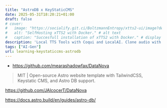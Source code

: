 ```yaml
---
title: "AstroDB x KeyStaticCMS"
date: 2025-05-31T18:20:21+01:00
draft: false
# cover:
#   image: "https://socialify.git.ci/BoltzmannEntropy/xtts2-ui/image?description=1&descriptionEditable=Discovering%20weather%20patterns%20with%20Python%20%0A%0A&font=Inter&name=1&owner=1&pattern=Solid&theme=Auto" # image path/url 
#   alt: "SelfHosting xTTS2 with Docker." # alt text
#   caption: "Succesfull installation of xTTS2 with Docker." # display caption
description: 'Local TTS Tools with Coqui and LocalAI. Clone audio with xTTS2.'
tags: ["AI-Gen"]
url: learning-keystaticcms-astrodb
---
```



* https://github.com/mearashadowfax/DataNova

> MIT | Open-source Astro website template with TailwindCSS, Keystatic CMS, and Astro DB support.



https://github.com/JAlcocerT/DataNova


https://docs.astro.build/en/guides/astro-db/